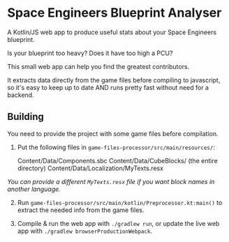 # Space Engineers Blueprint Analyser

A Kotlin/JS web app to produce useful stats about your Space Engineers blueprint.

Is your blueprint too heavy? Does it have too high a PCU? 

This small web app can help you find the greatest contributors.

It extracts data directly from the game files before compiling to javascript, 
so it's easy to keep up to date AND runs pretty fast without need for a backend. 

## Building

You need to provide the project with some game files before compilation.

1. Put the following files in `game-files-processor/src/main/resources/`:


    Content/Data/Components.sbc
    Content/Data/CubeBlocks/ (the entire directory)
    Content/Data/Localization/MyTexts.resx

*You can provide a different `MyTexts.resx` file if you want block names in another language.*

2. Run `game-files-processor/src/main/kotlin/Preprocessor.kt:main()` to extract the needed info from the game files.

3. Compile & run the web app with `./gradlew run`, or update the live web app with `./gradlew browserProductionWebpack`. 